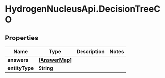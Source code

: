 # HydrogenNucleusApi.DecisionTreeCO

## Properties
Name | Type | Description | Notes
------------ | ------------- | ------------- | -------------
**answers** | [**[AnswerMap]**](AnswerMap.md) |  | 
**entityType** | **String** |  | 


